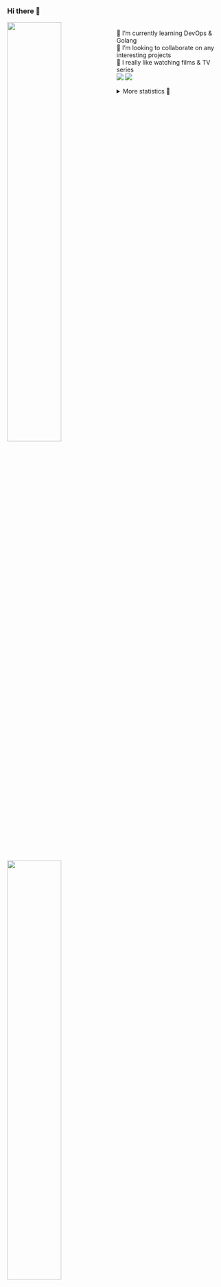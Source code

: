 ### Hi there 👋


[<img align="left" width="50%" src="https://github-readme-stats.vercel.app/api?username=rufusnufus&hide=issues&show_icons=true&count_private=true&theme=transparent&title_color=FF6F40&text_color=FBF9F8&icon_color=F48242&hide_border=true&hide_title=true#gh-dark-mode-only">](https://metrics.lecoq.io/rufusnufus#gh-dark-mode-only)
[<img align="left" width="50%" src="https://github-readme-stats.vercel.app/api?username=rufusnufus&hide=issues&show_icons=true&count_private=true&theme=transparent&title_color=FF6533&text_color=4D4644&icon_color=FF8038&hide_border=true&hide_title=true#gh-light-mode-only">](https://metrics.lecoq.io/rufusnufus#gh-light-mode-only)

<p>
  <br>
  🌱 I’m currently learning DevOps & Golang</br>
  👯 I’m looking to collaborate on any interesting projects</br>
  🎥 I really like watching films & TV series</br>
  <a href="https://linkedin.com/in/rufusnufus"><img src="https://img.shields.io/badge/linkedin-0077B5.svg?style=for-the-badge&logo=linkedin&logoColor=white"/></a>
  <a href="https://t.me/nufusrufus"><img src="https://img.shields.io/badge/-telegram-black?style=for-the-badge&color=blue&logo=telegram"/></a>
</p>

<p text-align="left">
<details>
  <summary>More statistics 👀</summary><br/>

<!--START_SECTION:waka-->
![Code Time](http://img.shields.io/badge/Code%20Time-765%20hrs%202%20mins-blue)

![Profile Views](http://img.shields.io/badge/Profile%20Views-0-blue)

**I'm a Night 🦉** 

```text
🌞 Morning                0 commits           ░░░░░░░░░░░░░░░░░░░░░░░░░   00.00 % 
🌆 Daytime                539 commits         ████████████░░░░░░░░░░░░░   48.21 % 
🌃 Evening                374 commits         ████████░░░░░░░░░░░░░░░░░   33.45 % 
🌙 Night                  205 commits         █████░░░░░░░░░░░░░░░░░░░░   18.34 % 
```
📅 **I'm Most Productive on Tuesday** 

```text
Monday                   64 commits          █░░░░░░░░░░░░░░░░░░░░░░░░   05.72 % 
Tuesday                  302 commits         ███████░░░░░░░░░░░░░░░░░░   27.01 % 
Wednesday                259 commits         ██████░░░░░░░░░░░░░░░░░░░   23.17 % 
Thursday                 30 commits          █░░░░░░░░░░░░░░░░░░░░░░░░   02.68 % 
Friday                   46 commits          █░░░░░░░░░░░░░░░░░░░░░░░░   04.11 % 
Saturday                 198 commits         ████░░░░░░░░░░░░░░░░░░░░░   17.71 % 
Sunday                   219 commits         █████░░░░░░░░░░░░░░░░░░░░   19.59 % 
```


📊 **This Week I Spent My Time On** 

```text
💬 Programming Languages: 
No Activity Tracked This Week

🔥 Editors: 
No Activity Tracked This Week
```

**I Mostly Code in Python** 

```text
Python                   10 repos            ███████░░░░░░░░░░░░░░░░░░   28.57 % 
HTML                     3 repos             ██░░░░░░░░░░░░░░░░░░░░░░░   08.57 % 
Java                     3 repos             ██░░░░░░░░░░░░░░░░░░░░░░░   08.57 % 
Shell                    2 repos             █░░░░░░░░░░░░░░░░░░░░░░░░   05.71 % 
Mustache                 2 repos             █░░░░░░░░░░░░░░░░░░░░░░░░   05.71 % 
```




 Last Updated on 08/08/2025 01:03:24 UTC
<!--END_SECTION:waka-->

</details>
</p>
